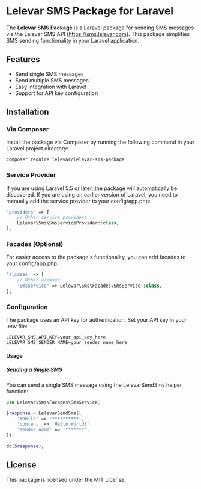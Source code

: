# Lelevar SMS Package for Laravel

The **Lelevar SMS Package** is a Laravel package for sending SMS messages via the Lelevar SMS API (https://sms.lelevar.com). This package simplifies SMS sending functionality in your Laravel application.

## Features
- Send single SMS messages
- Send multiple SMS messages
- Easy integration with Laravel
- Support for API key configuration

## Installation
### Via Composer
Install the package via Composer by running the following command in your Laravel project directory:

```bash
composer require lelevar/lelevar-sms-package
```

### Service Provider
If you are using Laravel 5.5 or later, the package will automatically be discovered. If you are using an earlier version of Laravel, you need to manually add the service provider to your config/app.php:

```php
'providers' => [
    // Other service providers...
    Lelevar\Sms\SmsServiceProvider::class,
],
```

### Facades (Optional)
For easier access to the package's functionality, you can add facades to your config/app.php:

```php
'aliases' => [
    // Other aliases...
    'SmsService' => Lelevar\Sms\Facades\SmsService::class,
],
```

### Configuration
The package uses an API key for authentication. Set your API key in your .env file:

```dotenv
LELEVAR_SMS_API_KEY=your_api_key_here
LELEVAR_SMS_SENDER_NAME=your_sender_name_here
```
#### Usage
##### Sending a Single SMS
You can send a single SMS message using the LelevarSendSms helper function:

```php
use Lelevar\Sms\Facades\SmsService;

$response = LelevarSendSms([
    'mobile' => '**********',
    'content' => 'Hello World!',
    'sender_name' => '*******',
]);

dd($response);
```

## License
This package is licensed under the MIT License.


